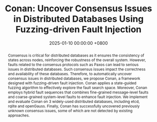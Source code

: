 ---
title:          "Conan: Uncover Consensus Issues in Distributed Databases Using Fuzzing-driven Fault Injection"
date:           2025-01-10 00:00:00 +0800
selected:       false
pub:            >-
                In IEEE International Conference on Software Analysis, Evolution and Reengineering
pub_pre:        >-
                <span class="badge badge-pill badge-custom badge-success">SANER'25 (CCF B)</span>
# <span class="badge badge-pill badge-custom badge-info">FSE'24</span>
# pub_post:       'Under review.'
# pub_last:       '🏆 <span style="color:red"><b>Best Paper Award</b></span>'
abstract: >-
    Consensus is critical for distributed databases as it ensures the consistency of states across nodes, reinforcing the robustness of the overall system. However, faults related to the consensus protocols such as Paxos can lead to serious issues in distributed databases. Such consensus issues impact the correctness and availability of these databases. Therefore, to automatically uncover consensus issues in distributed databases, we propose Conan, a framework designed with fuzzing-driven fault injection. Conan applies a state-guided fuzzing algorithm to effectively explore the fault search space. Moreover, Conan employs hybrid fault sequences that combines fine-grained message-level faults and coarse-grained system-level faults to enhance fault injection. We implement and evaluate Conan on 3 widely-used distributed databases, including etcd, rqlite and openGauss. Finally, Conan has successfully uncovered previously unknown consensus issues, some of which are not detected by existing approaches.
# cover:          assets/images/covers/Prism-cover.png
authors:
  - Haojia Huang
  - Pengfei Chen
  - Guangba Yu
  - Haiyu Huang
  - Jia Chang
  - Jun Li
  - Jian Han

links:
  Paper: 
  Project: 
  DOI: 
  BibTex: 
  Arxiv: 
---